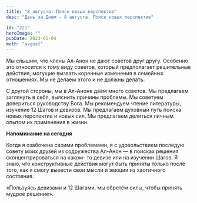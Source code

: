 ```yaml
---
title: "8 августа. Поиск новых перспектив"
desc: "День за Днем - 8 августа. Поиск новых перспектив"

id: "221"
heroImage: ""
pubDate: 2023-05-04
moth: "avgust"
---
```


Мы слышим, что члены Ал-Анон не дают советов друг другу. Особенно это
относится к тому виду советов, который предполагает решительные действия,
могущие вызвать коренные изменения в семейных отношениях. Мы не делаем этого и
не должны делать.

С другой стороны, мы в Ал-Аноне даём много советов. Мы предлагаем заглянуть в
себя, выяснить причины проблемы. Мы советуем довериться руководству Бога. Мы
рекомендуем чтение литературы, изучение 12 Шагов и девизов. Мы предлагаем
духовный путь поиска новых перспектив и новых сил. Мы предлагаем делиться
личным опытом их применения в жизни.

**Напоминание на сегодня**

Когда я озабочена своими проблемами, я с удовольствием последую совету моих
друзей из содружества Ал-Анон — в поисках решения сконцентрироваться на каком-
то девизе или на изучении Шагов. Я знаю, что конструктивные действия могут
быть приняты только после того, как я смогу вывести свои мысли и эмоции из
хаотичного состояния.

«Пользуясь девизами и 12 Шагами, мы обретём силы, чтобы принять мудрое
решение».
